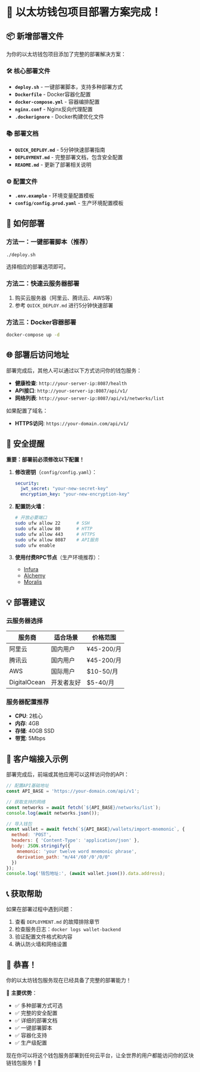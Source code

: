 # 🎉 以太坊钱包项目部署方案完成！

## 📦 新增部署文件

为你的以太坊钱包项目添加了完整的部署解决方案：

### 🛠️ 核心部署文件
- **`deploy.sh`** - 一键部署脚本，支持多种部署方式
- **`Dockerfile`** - Docker容器化配置
- **`docker-compose.yml`** - 容器编排配置
- **`nginx.conf`** - Nginx反向代理配置
- **`.dockerignore`** - Docker构建优化文件

### 📚 部署文档
- **`QUICK_DEPLOY.md`** - 5分钟快速部署指南
- **`DEPLOYMENT.md`** - 完整部署文档，包含安全配置
- **`README.md`** - 更新了部署相关说明

### ⚙️ 配置文件
- **`.env.example`** - 环境变量配置模板
- **`config/config.prod.yaml`** - 生产环境配置模板

## 🚀 如何部署

### 方法一：一键部署脚本（推荐）
```bash
./deploy.sh
```
选择相应的部署选项即可。

### 方法二：快速云服务器部署
1. 购买云服务器（阿里云、腾讯云、AWS等）
2. 参考 `QUICK_DEPLOY.md` 进行5分钟快速部署

### 方法三：Docker容器部署
```bash
docker-compose up -d
```

## 🌐 部署后访问地址

部署完成后，其他人可以通过以下方式访问你的钱包服务：

- **健康检查**: `http://your-server-ip:8087/health`
- **API接口**: `http://your-server-ip:8087/api/v1/`
- **网络列表**: `http://your-server-ip:8087/api/v1/networks/list`

如果配置了域名：
- **HTTPS访问**: `https://your-domain.com/api/v1/`

## 🔐 安全提醒

**重要：部署前必须修改以下配置！**

1. **修改密钥**（`config/config.yaml`）：
   ```yaml
   security:
     jwt_secret: "your-new-secret-key"
     encryption_key: "your-new-encryption-key"
   ```

2. **配置防火墙**：
   ```bash
   # 开放必要端口
   sudo ufw allow 22      # SSH
   sudo ufw allow 80      # HTTP
   sudo ufw allow 443     # HTTPS
   sudo ufw allow 8087    # API服务
   sudo ufw enable
   ```

3. **使用付费RPC节点**（生产环境推荐）：
   - [Infura](https://infura.io/)
   - [Alchemy](https://alchemy.com/)
   - [Moralis](https://moralis.io/)

## 💡 部署建议

### 云服务器选择
| 服务商 | 适合场景 | 价格范围 |
|--------|----------|----------|
| 阿里云 | 国内用户 | ¥45-200/月 |
| 腾讯云 | 国内用户 | ¥45-200/月 |
| AWS | 国际用户 | $10-50/月 |
| DigitalOcean | 开发者友好 | $5-40/月 |

### 服务器配置推荐
- **CPU**: 2核心
- **内存**: 4GB
- **存储**: 40GB SSD
- **带宽**: 5Mbps

## 🎯 客户端接入示例

部署完成后，前端或其他应用可以这样访问你的API：

```javascript
// 配置API基础地址
const API_BASE = 'https://your-domain.com/api/v1';

// 获取支持的网络
const networks = await fetch(`${API_BASE}/networks/list`);
console.log(await networks.json());

// 导入钱包
const wallet = await fetch(`${API_BASE}/wallets/import-mnemonic`, {
  method: 'POST',
  headers: { 'Content-Type': 'application/json' },
  body: JSON.stringify({
    mnemonic: 'your twelve word mnemonic phrase',
    derivation_path: "m/44'/60'/0'/0/0"
  })
});
console.log('钱包地址:', (await wallet.json()).data.address);
```

## 📞 获取帮助

如果在部署过程中遇到问题：

1. 查看 `DEPLOYMENT.md` 的故障排除章节
2. 检查服务日志：`docker logs wallet-backend`
3. 验证配置文件格式和内容
4. 确认防火墙和网络设置

## 🎊 恭喜！

你的以太坊钱包服务现在已经具备了完整的部署能力！

🌟 **主要优势**：
- ✅ 多种部署方式可选
- ✅ 完整的安全配置
- ✅ 详细的部署文档
- ✅ 一键部署脚本
- ✅ 容器化支持
- ✅ 生产级配置

现在你可以将这个钱包服务部署到任何云平台，让全世界的用户都能访问你的区块链钱包服务！🚀